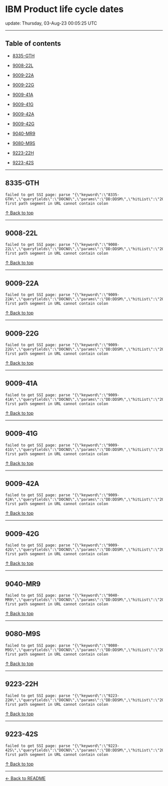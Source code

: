 # IBM Product life cycle dates

update: Thursday, 03-Aug-23 00:05:25 UTC

---

## Table of contents


- [8335-GTH](#8335-gth)

- [9008-22L](#9008-22l)

- [9009-22A](#9009-22a)

- [9009-22G](#9009-22g)

- [9009-41A](#9009-41a)

- [9009-41G](#9009-41g)

- [9009-42A](#9009-42a)

- [9009-42G](#9009-42g)

- [9040-MR9](#9040-mr9)

- [9080-M9S](#9080-m9s)

- [9223-22H](#9223-22h)

- [9223-42S](#9223-42s)


---





## 8335-GTH

```
failed to get SSI page: parse "{\"keyword\":\"8335-GTH\",\"queryfields\":\"DOCNO\",\"params\":\"DD:DDSM\",\"hitList\":\"20\",\"country\":\"ASP:TW\",\"fr\":\"0\",\"mppefsrt\":\"2\"}": first path segment in URL cannot contain colon
```



[↑ Back to top](#table-of-contents)

---





## 9008-22L

```
failed to get SSI page: parse "{\"keyword\":\"9008-22L\",\"queryfields\":\"DOCNO\",\"params\":\"DD:DDSM\",\"hitList\":\"20\",\"country\":\"ASP:TW\",\"fr\":\"0\",\"mppefsrt\":\"2\"}": first path segment in URL cannot contain colon
```



[↑ Back to top](#table-of-contents)

---





## 9009-22A

```
failed to get SSI page: parse "{\"keyword\":\"9009-22A\",\"queryfields\":\"DOCNO\",\"params\":\"DD:DDSM\",\"hitList\":\"20\",\"country\":\"ASP:TW\",\"fr\":\"0\",\"mppefsrt\":\"2\"}": first path segment in URL cannot contain colon
```



[↑ Back to top](#table-of-contents)

---





## 9009-22G

```
failed to get SSI page: parse "{\"keyword\":\"9009-22G\",\"queryfields\":\"DOCNO\",\"params\":\"DD:DDSM\",\"hitList\":\"20\",\"country\":\"ASP:TW\",\"fr\":\"0\",\"mppefsrt\":\"2\"}": first path segment in URL cannot contain colon
```



[↑ Back to top](#table-of-contents)

---





## 9009-41A

```
failed to get SSI page: parse "{\"keyword\":\"9009-41A\",\"queryfields\":\"DOCNO\",\"params\":\"DD:DDSM\",\"hitList\":\"20\",\"country\":\"ASP:TW\",\"fr\":\"0\",\"mppefsrt\":\"2\"}": first path segment in URL cannot contain colon
```



[↑ Back to top](#table-of-contents)

---





## 9009-41G

```
failed to get SSI page: parse "{\"keyword\":\"9009-41G\",\"queryfields\":\"DOCNO\",\"params\":\"DD:DDSM\",\"hitList\":\"20\",\"country\":\"ASP:TW\",\"fr\":\"0\",\"mppefsrt\":\"2\"}": first path segment in URL cannot contain colon
```



[↑ Back to top](#table-of-contents)

---





## 9009-42A

```
failed to get SSI page: parse "{\"keyword\":\"9009-42A\",\"queryfields\":\"DOCNO\",\"params\":\"DD:DDSM\",\"hitList\":\"20\",\"country\":\"ASP:TW\",\"fr\":\"0\",\"mppefsrt\":\"2\"}": first path segment in URL cannot contain colon
```



[↑ Back to top](#table-of-contents)

---





## 9009-42G

```
failed to get SSI page: parse "{\"keyword\":\"9009-42G\",\"queryfields\":\"DOCNO\",\"params\":\"DD:DDSM\",\"hitList\":\"20\",\"country\":\"ASP:TW\",\"fr\":\"0\",\"mppefsrt\":\"2\"}": first path segment in URL cannot contain colon
```



[↑ Back to top](#table-of-contents)

---





## 9040-MR9

```
failed to get SSI page: parse "{\"keyword\":\"9040-MR9\",\"queryfields\":\"DOCNO\",\"params\":\"DD:DDSM\",\"hitList\":\"20\",\"country\":\"ASP:TW\",\"fr\":\"0\",\"mppefsrt\":\"2\"}": first path segment in URL cannot contain colon
```



[↑ Back to top](#table-of-contents)

---





## 9080-M9S

```
failed to get SSI page: parse "{\"keyword\":\"9080-M9S\",\"queryfields\":\"DOCNO\",\"params\":\"DD:DDSM\",\"hitList\":\"20\",\"country\":\"ASP:TW\",\"fr\":\"0\",\"mppefsrt\":\"2\"}": first path segment in URL cannot contain colon
```



[↑ Back to top](#table-of-contents)

---





## 9223-22H

```
failed to get SSI page: parse "{\"keyword\":\"9223-22H\",\"queryfields\":\"DOCNO\",\"params\":\"DD:DDSM\",\"hitList\":\"20\",\"country\":\"ASP:TW\",\"fr\":\"0\",\"mppefsrt\":\"2\"}": first path segment in URL cannot contain colon
```



[↑ Back to top](#table-of-contents)

---





## 9223-42S

```
failed to get SSI page: parse "{\"keyword\":\"9223-42S\",\"queryfields\":\"DOCNO\",\"params\":\"DD:DDSM\",\"hitList\":\"20\",\"country\":\"ASP:TW\",\"fr\":\"0\",\"mppefsrt\":\"2\"}": first path segment in URL cannot contain colon
```



[↑ Back to top](#table-of-contents)

---



[← Back to README](./README.md)